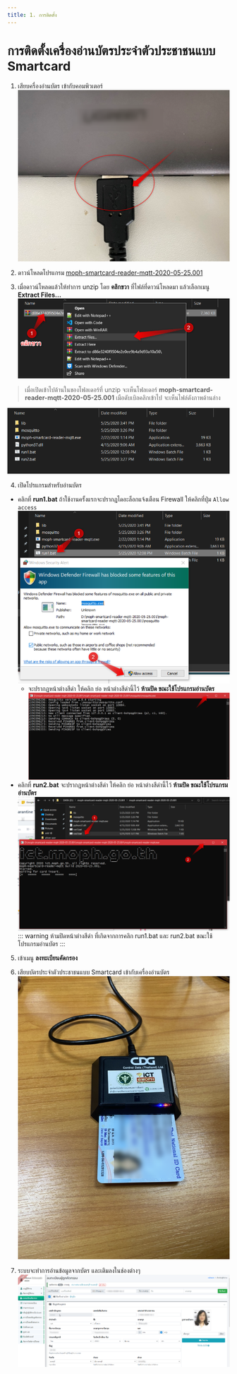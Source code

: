 ```yaml
---
title: 1. การติดตั้ง
---
```


# การติดตั้งเครื่องอ่านบัตรประจำตัวประชาชนแบบ Smartcard

1. เสียบครื่องอ่านบัตร เข้ากับคอมพิวเตอร์
![](./img/2020-05-25_11h25_00.752c392e.png)

2. ดาวน์โหลดโปรแกรม [moph-smartcard-reader-mqtt-2020-05-25.001](https://smarthealth.moph.go.th/api/download/file/d86e3240f9504e2e0ee9b4a9d93a10a56.zip)

3. เมื่อดาวน์โหลดแล้วให้ทำการ unzip โดย **คลิกขวา** ที่ไฟล์ที่ดาวน์โหลดมา แล้วเลือกเมนู **Extract Files...**
![](./img/2020-05-26_16h22_35.82247ff4.png)

>เมื่อเปิดเข้าไปด้านในของโฟลเดอร์ที่ unzip จะเห็นโฟลเดอร์ **moph-smartcard-reader-mqtt-2020-05-25.001** เมือดับเบิลคลิกเข้าไป จะเห็นไฟล์ดังภาพด้านล่าง

![](./img/2020-05-25_15h56_26.3ae92afb.png)

4. เปิดโปรแกรมสำหรับอ่านบัตร
- คลิกที่ **run1.bat** ถ้าใช้งานครั้งแรกจะปรากฏไดอะล็อกแจ้งเตือน Firewall ให้คลิกที่ปุ่ม `Allow access`
![](./img/2020-05-25_15h43_55.b20f6e41.png)
  - จะปรากฏหน้าต่างสีดำ ให้คลิก ย่อ หน้าต่างสีดำนี้ไว้ **ห้ามปิด ขณะใช้โปรแกรมอ่านบัตร**
  ![](./img/2020-05-25_15h45_59.f65b98b8.png)
- คลิกที่ **run2.bat** จะปรากฏหน้าต่างสีดำ ให้คลิก ย่อ หน้าต่างสีดำนี้ไว้ **ห้ามปิด ขณะใช้โปรแกรมอ่านบัตร**
![](./img/2020-05-25_15h47_25.7e8de9f4.png)
::: warning
ห้ามปิดหน้าต่างสีดำ ที่เกิดจากการคลิก run1.bat และ run2.bat ขณะใช้โปรแกรมอ่านบัตร
:::

5. เข้าเมนู **ลงทะเบียนคัดกรอง**
6. เสียบบัตรประจำตัวประชาชนแบบ Smartcard เข้ากับเครื่องอ่านบัตร
![](./img/c02.png)

7. ระบบจะทำการอ่านข้อมูลจากบัตร และเติมลงในช่องต่างๆ
![](./img/c01.png)

